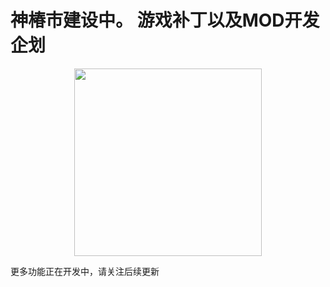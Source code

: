 # 神椿市建设中。 游戏补丁以及MOD开发企划

<p align="center">
  <img src="https://www.iryougi.com/wp-content/uploads/2025/09/1758546227-ezgif.com-crop.webp" width="300" /> <br>
</p>
更多功能正在开发中，请关注后续更新
